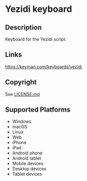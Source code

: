 Yezidi keyboard
==============

Description
-----------
Keyboard for the Yezidi script.

Links
-----
https://keyman.com/keyboards/yezidi

Copyright
---------
See [LICENSE.md](LICENSE.md)

Supported Platforms
-------------------
 * Windows
 * macOS
 * Linux
 * Web
 * iPhone
 * iPad
 * Android phone
 * Android tablet
 * Mobile devices
 * Desktop devices
 * Tablet devices

